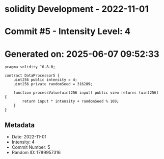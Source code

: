 ﻿# solidity Development - 2022-11-01
# Commit #5 - Intensity Level: 4
# Generated on: 2025-06-07 09:52:33
```solidity
pragma solidity ^0.8.0;

contract DataProcessor5 {
    uint256 public intensity = 4;
    uint256 private randomSeed = 316289;

    function processValue(uint256 input) public view returns (uint256) {
        return input * intensity + randomSeed % 100;
    }
}
```
## Metadata
- Date: 2022-11-01
- Intensity: 4
- Commit Number: 5
- Random ID: 1789957316
